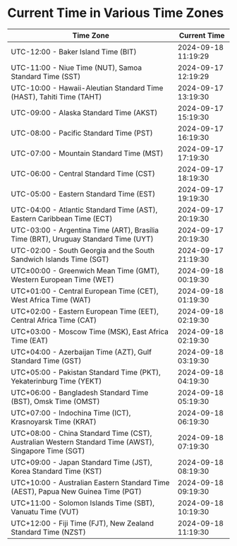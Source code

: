 # Current Time in Various Time Zones

| Time Zone | Current Time |
|-----------|--------------|
| UTC-12:00 - Baker Island Time (BIT) | 2024-09-18 11:19:29 |
| UTC-11:00 - Niue Time (NUT), Samoa Standard Time (SST) | 2024-09-17 12:19:29 |
| UTC-10:00 - Hawaii-Aleutian Standard Time (HAST), Tahiti Time (TAHT) | 2024-09-17 13:19:30 |
| UTC-09:00 - Alaska Standard Time (AKST) | 2024-09-17 15:19:30 |
| UTC-08:00 - Pacific Standard Time (PST) | 2024-09-17 16:19:30 |
| UTC-07:00 - Mountain Standard Time (MST) | 2024-09-17 17:19:30 |
| UTC-06:00 - Central Standard Time (CST) | 2024-09-17 18:19:30 |
| UTC-05:00 - Eastern Standard Time (EST) | 2024-09-17 19:19:30 |
| UTC-04:00 - Atlantic Standard Time (AST), Eastern Caribbean Time (ECT) | 2024-09-17 20:19:30 |
| UTC-03:00 - Argentina Time (ART), Brasília Time (BRT), Uruguay Standard Time (UYT) | 2024-09-17 20:19:30 |
| UTC-02:00 - South Georgia and the South Sandwich Islands Time (SGT) | 2024-09-17 21:19:30 |
| UTC±00:00 - Greenwich Mean Time (GMT), Western European Time (WET) | 2024-09-18 00:19:30 |
| UTC+01:00 - Central European Time (CET), West Africa Time (WAT) | 2024-09-18 01:19:30 |
| UTC+02:00 - Eastern European Time (EET), Central Africa Time (CAT) | 2024-09-18 02:19:30 |
| UTC+03:00 - Moscow Time (MSK), East Africa Time (EAT) | 2024-09-18 02:19:30 |
| UTC+04:00 - Azerbaijan Time (AZT), Gulf Standard Time (GST) | 2024-09-18 03:19:30 |
| UTC+05:00 - Pakistan Standard Time (PKT), Yekaterinburg Time (YEKT) | 2024-09-18 04:19:30 |
| UTC+06:00 - Bangladesh Standard Time (BST), Omsk Time (OMST) | 2024-09-18 05:19:30 |
| UTC+07:00 - Indochina Time (ICT), Krasnoyarsk Time (KRAT) | 2024-09-18 06:19:30 |
| UTC+08:00 - China Standard Time (CST), Australian Western Standard Time (AWST), Singapore Time (SGT) | 2024-09-18 07:19:30 |
| UTC+09:00 - Japan Standard Time (JST), Korea Standard Time (KST) | 2024-09-18 08:19:30 |
| UTC+10:00 - Australian Eastern Standard Time (AEST), Papua New Guinea Time (PGT) | 2024-09-18 09:19:30 |
| UTC+11:00 - Solomon Islands Time (SBT), Vanuatu Time (VUT) | 2024-09-18 10:19:30 |
| UTC+12:00 - Fiji Time (FJT), New Zealand Standard Time (NZST) | 2024-09-18 11:19:30 |
